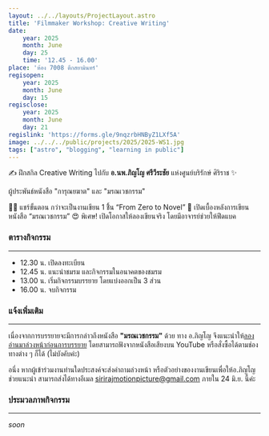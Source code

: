```yaml
---
layout: ../../layouts/ProjectLayout.astro
title: 'Filmmaker Workshop: Creative Writing'
date: 
    year: 2025
    month: June
    day: 25
    time: '12.45 - 16.00'
place: 'ห้อง 7008 ตึกสยามินทร์'
regisopen:
    year: 2025
    month: June
    day: 15
regisclose:
    year: 2025
    month: June
    day: 21
regislink: 'https://forms.gle/9nqzrbHNByZ1LXf5A'
image: ../../../public/projects/2025/2025-WS1.jpg
tags: ["astro", "blogging", "learning in public"]
---
```


✍️ ฝึกสกิล Creative Writing ไปกับ **อ.นพ.ภิญโญ ศรีวีระชัย** แห่งศูนย์บริรักษ์ ศิริราช ✨ 

ผู้ประพันธ์หนังสือ "การุณยฆาต" และ "มรณเวชกรรม"

👨‍💻 แชร์ขั้นตอน กว่าจะเป็นงานเขียน 1 ชิิ้น “From Zero to Novel”
🎲 เปิดเบื้องหลังการเขียนหนังสือ “มรณเวชกรรม”
😍 พิเศษ! เปิดโอกาสให้ลองเขียนจริง โดยมีอาจารย์ช่วยให้ฟีดแบค

### ตารางกิจกรรม
- - -
- 12.30 น. เปิดลงทะเบียน
- 12.45 น. แนะนำชมรม และกิจกรรมในอนาคตของชมรม
- 13.00 น. เริ่มกิจกรรมบรรยาย โดยแบ่งออกเป็น 3 ส่วน
- 16.00 น. จบกิจกรรม

### แจ้งเพิ่มเติม
- - -
เนื่องจากการบรรยายจะมีการกล่าวถึงหนังสือ **"มรณเวชกรรม"** ด้วย ทาง อ.ภิญโญ จึงแนะนำให้<u>ลองอ่านมาล่วงหน้าก่อนการบรรยาย</u> โดยสามารถฟังจากหนังสือเสียงบน YouTube หรือสั่งซื้อได้ตามช่องทางต่าง ๆ ก็ได้ (ไม่บังคับค่ะ)

อนึ่ง หากผู้เข้าร่วมงานท่านใดประสงค์จะส่งคำถามล่วงหน้า หรือตัวอย่างของงานเขียนเพื่อให้อ.ภิญโญช่วยแนะนำ สามารถส่งได้ทางอีเมล <u>[sirirajmotionpicture@gmail.com](matilto:sirirajmotionpicture@gmail.com)</u> ภายใน 24 มิ.ย. นี้ค่ะ

### ประมวลภาพกิจกรรม
- - -
*soon*